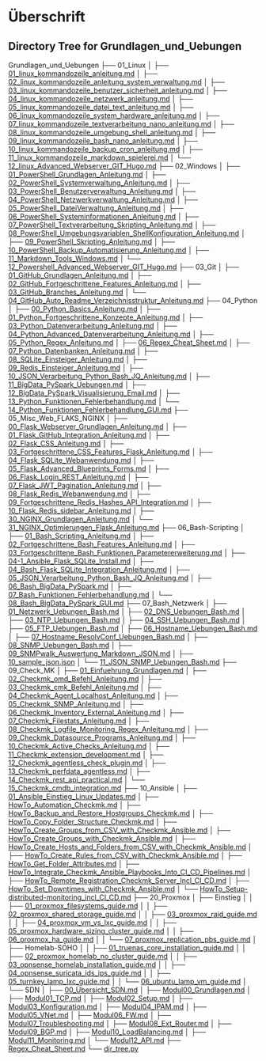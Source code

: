 # Überschrift

## Directory Tree for Grundlagen_und_Uebungen


Grundlagen_und_Uebungen
├── 01_Linux
│   ├── [01_linux_kommandozeile_anleitung.md](Grundlagen_und_Uebungen/01_linux_kommandozeile_anleitung.md)
│   ├── [02_linux_kommandozeile_anleitung_system_verwaltung.md](Grundlagen_und_Uebungen/02_linux_kommandozeile_anleitung_system_verwaltung.md)
│   ├── [03_linux_kommandozeile_benutzer_sicherheit_anleitung.md](Grundlagen_und_Uebungen/03_linux_kommandozeile_benutzer_sicherheit_anleitung.md)
│   ├── [04_linux_kommandozeile_netzwerk_anleitung.md](Grundlagen_und_Uebungen/04_linux_kommandozeile_netzwerk_anleitung.md)
│   ├── [05_linux_kommandozeile_datei_text_anleitung.md](Grundlagen_und_Uebungen/05_linux_kommandozeile_datei_text_anleitung.md)
│   ├── [06_linux_kommandozeile_system_hardware_anleitung.md](Grundlagen_und_Uebungen/06_linux_kommandozeile_system_hardware_anleitung.md)
│   ├── [07_linux_kommandozeile_textverarbeitung_nano_anleitung.md](Grundlagen_und_Uebungen/07_linux_kommandozeile_textverarbeitung_nano_anleitung.md)
│   ├── [08_linux_kommandozeile_umgebung_shell_anleitung.md](Grundlagen_und_Uebungen/08_linux_kommandozeile_umgebung_shell_anleitung.md)
│   ├── [09_linux_kommandozeile_bash_nano_anleitung.md](Grundlagen_und_Uebungen/09_linux_kommandozeile_bash_nano_anleitung.md)
│   ├── [10_linux_kommandozeile_backup_cron_anleitung.md](Grundlagen_und_Uebungen/10_linux_kommandozeile_backup_cron_anleitung.md)
│   ├── [11_linux_kommandozeile_markdown_spielerei.md](Grundlagen_und_Uebungen/11_linux_kommandozeile_markdown_spielerei.md)
│   └── [12_linux_Advanced_Webserver_GIT_Hugo.md](Grundlagen_und_Uebungen/12_linux_Advanced_Webserver_GIT_Hugo.md)
├── 02_Windows
│   ├── [01_PowerShell_Grundlagen_Anleitung.md](Grundlagen_und_Uebungen/01_PowerShell_Grundlagen_Anleitung.md)
│   ├── [02_PowerShell_Systemverwaltung_Anleitung.md](Grundlagen_und_Uebungen/02_PowerShell_Systemverwaltung_Anleitung.md)
│   ├── [03_PowerShell_Benutzerverwaltung_Anleitung.md](Grundlagen_und_Uebungen/03_PowerShell_Benutzerverwaltung_Anleitung.md)
│   ├── [04_PowerShell_Netzwerkverwaltung_Anleitung.md](Grundlagen_und_Uebungen/04_PowerShell_Netzwerkverwaltung_Anleitung.md)
│   ├── [05_PowerShell_DateiVerwaltung_Anleitung.md](Grundlagen_und_Uebungen/05_PowerShell_DateiVerwaltung_Anleitung.md)
│   ├── [06_PowerShell_Systeminformationen_Anleitung.md](Grundlagen_und_Uebungen/06_PowerShell_Systeminformationen_Anleitung.md)
│   ├── [07_PowerShell_Textverarbeitung_Skripting_Anleitung.md](Grundlagen_und_Uebungen/07_PowerShell_Textverarbeitung_Skripting_Anleitung.md)
│   ├── [08_PowerShell_Umgebungsvariablen_ShellKonfiguration_Anleitung.md](Grundlagen_und_Uebungen/08_PowerShell_Umgebungsvariablen_ShellKonfiguration_Anleitung.md)
│   ├── [09_PowerShell_Skripting_Anleitung.md](Grundlagen_und_Uebungen/09_PowerShell_Skripting_Anleitung.md)
│   ├── [10_PowerShell_Backup_Automatisierung_Anleitung.md](Grundlagen_und_Uebungen/10_PowerShell_Backup_Automatisierung_Anleitung.md)
│   ├── [11_Markdown_Tools_Windows.md](Grundlagen_und_Uebungen/11_Markdown_Tools_Windows.md)
│   └── [12_Powershell_Advanced_Webserver_GIT_Hugo.md](Grundlagen_und_Uebungen/12_Powershell_Advanced_Webserver_GIT_Hugo.md)
├── 03_Git
│   ├── [01_GitHub_Grundlagen_Anleitung.md](Grundlagen_und_Uebungen/01_GitHub_Grundlagen_Anleitung.md)
│   ├── [02_GitHub_Fortgeschrittene_Features_Anleitung.md](Grundlagen_und_Uebungen/02_GitHub_Fortgeschrittene_Features_Anleitung.md)
│   ├── [03_GitHub_Branches_Anleitung.md](Grundlagen_und_Uebungen/03_GitHub_Branches_Anleitung.md)
│   └── [04_GitHub_Auto_Readme_Verzeichnisstruktur_Anleitung.md](Grundlagen_und_Uebungen/04_GitHub_Auto_Readme_Verzeichnisstruktur_Anleitung.md)
├── 04_Python
│   ├── [00_Python_Basics_Anleitung.md](Grundlagen_und_Uebungen/00_Python_Basics_Anleitung.md)
│   ├── [01_Python_Fortgeschrittene_Konzepte_Anleitung.md](Grundlagen_und_Uebungen/01_Python_Fortgeschrittene_Konzepte_Anleitung.md)
│   ├── [03_Python_Datenverarbeitung_Anleitung.md](Grundlagen_und_Uebungen/03_Python_Datenverarbeitung_Anleitung.md)
│   ├── [04_Python_Advanced_Datenverarbeitung_Anleitung.md](Grundlagen_und_Uebungen/04_Python_Advanced_Datenverarbeitung_Anleitung.md)
│   ├── [05_Python_Regex_Anleitung.md](Grundlagen_und_Uebungen/05_Python_Regex_Anleitung.md)
│   ├── [06_Regex_Cheat_Sheet.md](Grundlagen_und_Uebungen/06_Regex_Cheat_Sheet.md)
│   ├── [07_Python_Datenbanken_Anleitung.md](Grundlagen_und_Uebungen/07_Python_Datenbanken_Anleitung.md)
│   ├── [08_SQLite_Einsteiger_Anleitung.md](Grundlagen_und_Uebungen/08_SQLite_Einsteiger_Anleitung.md)
│   ├── [09_Redis_Einsteiger_Anleitung.md](Grundlagen_und_Uebungen/09_Redis_Einsteiger_Anleitung.md)
│   ├── [10_JSON_Verarbeitung_Python_Bash_JQ_Anleitung.md](Grundlagen_und_Uebungen/10_JSON_Verarbeitung_Python_Bash_JQ_Anleitung.md)
│   ├── [11_BigData_PySpark_Uebungen.md](Grundlagen_und_Uebungen/11_BigData_PySpark_Uebungen.md)
│   ├── [12_BigData_PySpark_Visualisierung_Email.md](Grundlagen_und_Uebungen/12_BigData_PySpark_Visualisierung_Email.md)
│   ├── [13_Python_Funktionen_Fehlerbehandlung.md](Grundlagen_und_Uebungen/13_Python_Funktionen_Fehlerbehandlung.md)
│   └── [14_Python_Funktionen_Fehlerbehandlung_GUI.md](Grundlagen_und_Uebungen/14_Python_Funktionen_Fehlerbehandlung_GUI.md)
├── 05_Misc_Web_FLAKS_NGINX
│   ├── [00_Flask_Webserver_Grundlagen_Anleitung.md](Grundlagen_und_Uebungen/00_Flask_Webserver_Grundlagen_Anleitung.md)
│   ├── [01_Flask_GitHub_Integration_Anleitung.md](Grundlagen_und_Uebungen/01_Flask_GitHub_Integration_Anleitung.md)
│   ├── [02_Flask_CSS_Anleitung.md](Grundlagen_und_Uebungen/02_Flask_CSS_Anleitung.md)
│   ├── [03_Fortgeschrittene_CSS_Features_Flask_Anleitung.md](Grundlagen_und_Uebungen/03_Fortgeschrittene_CSS_Features_Flask_Anleitung.md)
│   ├── [04_Flask_SQLite_Webanwendung.md](Grundlagen_und_Uebungen/04_Flask_SQLite_Webanwendung.md)
│   ├── [05_Flask_Advanced_Blueprints_Forms.md](Grundlagen_und_Uebungen/05_Flask_Advanced_Blueprints_Forms.md)
│   ├── [06_Flask_Login_REST_Anleitung.md](Grundlagen_und_Uebungen/06_Flask_Login_REST_Anleitung.md)
│   ├── [07_Flask_JWT_Pagination_Anleitung.md](Grundlagen_und_Uebungen/07_Flask_JWT_Pagination_Anleitung.md)
│   ├── [08_Flask_Redis_Webanwendung.md](Grundlagen_und_Uebungen/08_Flask_Redis_Webanwendung.md)
│   ├── [09_Fortgeschrittene_Redis_Hashes_API_Integration.md](Grundlagen_und_Uebungen/09_Fortgeschrittene_Redis_Hashes_API_Integration.md)
│   ├── [10_Flask_Redis_sidebar_Anleitung.md](Grundlagen_und_Uebungen/10_Flask_Redis_sidebar_Anleitung.md)
│   ├── [30_NGINX_Grundlagen_Anleitung.md](Grundlagen_und_Uebungen/30_NGINX_Grundlagen_Anleitung.md)
│   └── [31_NGINX_Optimierungen_Flask_Anleitung.md](Grundlagen_und_Uebungen/31_NGINX_Optimierungen_Flask_Anleitung.md)
├── 06_Bash-Scripting
│   ├── [01_Bash_Scripting_Anleitung.md](Grundlagen_und_Uebungen/01_Bash_Scripting_Anleitung.md)
│   ├── [02_Fortgeschrittene_Bash_Features_Anleitung.md](Grundlagen_und_Uebungen/02_Fortgeschrittene_Bash_Features_Anleitung.md)
│   ├── [03_Fortgeschrittene_Bash_Funktionen_Parametererweiterung.md](Grundlagen_und_Uebungen/03_Fortgeschrittene_Bash_Funktionen_Parametererweiterung.md)
│   ├── [04-1_Ansible_Flask_SQLite_Install.md](Grundlagen_und_Uebungen/04-1_Ansible_Flask_SQLite_Install.md)
│   ├── [04_Bash_Flask_SQLite_Integration_Anleitung.md](Grundlagen_und_Uebungen/04_Bash_Flask_SQLite_Integration_Anleitung.md)
│   ├── [05_JSON_Verarbeitung_Python_Bash_JQ_Anleitung.md](Grundlagen_und_Uebungen/05_JSON_Verarbeitung_Python_Bash_JQ_Anleitung.md)
│   ├── [06_Bash_BigData_PySpark.md](Grundlagen_und_Uebungen/06_Bash_BigData_PySpark.md)
│   ├── [07_Bash_Funktionen_Fehlerbehandlung.md](Grundlagen_und_Uebungen/07_Bash_Funktionen_Fehlerbehandlung.md)
│   └── [08_Bash_BigData_PySpark_GUI.md](Grundlagen_und_Uebungen/08_Bash_BigData_PySpark_GUI.md)
├── 07_Bash_Netzwerk
│   ├── [01_Netzwerk_Uebungen_Bash.md](Grundlagen_und_Uebungen/01_Netzwerk_Uebungen_Bash.md)
│   ├── [02_DNS_Uebungen_Bash.md](Grundlagen_und_Uebungen/02_DNS_Uebungen_Bash.md)
│   ├── [03_NTP_Uebungen_Bash.md](Grundlagen_und_Uebungen/03_NTP_Uebungen_Bash.md)
│   ├── [04_SSH_Uebungen_Bash.md](Grundlagen_und_Uebungen/04_SSH_Uebungen_Bash.md)
│   ├── [05_FTP_Uebungen_Bash.md](Grundlagen_und_Uebungen/05_FTP_Uebungen_Bash.md)
│   ├── [06_Hostname_Uebungen_Bash.md](Grundlagen_und_Uebungen/06_Hostname_Uebungen_Bash.md)
│   ├── [07_Hostname_ResolvConf_Uebungen_Bash.md](Grundlagen_und_Uebungen/07_Hostname_ResolvConf_Uebungen_Bash.md)
│   ├── [08_SNMP_Uebungen_Bash.md](Grundlagen_und_Uebungen/08_SNMP_Uebungen_Bash.md)
│   ├── [09_SNMPwalk_Auswertung_Markdown_JSON.md](Grundlagen_und_Uebungen/09_SNMPwalk_Auswertung_Markdown_JSON.md)
│   ├── [10_sample_json.json](Grundlagen_und_Uebungen/10_sample_json.json)
│   └── [11_JSON_SNMP_Uebungen_Bash.md](Grundlagen_und_Uebungen/11_JSON_SNMP_Uebungen_Bash.md)
├── 09_Check_MK
│   ├── [01_Einfuehrung_Grundlagen.md](Grundlagen_und_Uebungen/01_Einfuehrung_Grundlagen.md)
│   ├── [02_Checkmk_omd_Befehl_Anleitung.md](Grundlagen_und_Uebungen/02_Checkmk_omd_Befehl_Anleitung.md)
│   ├── [03_Checkmk_cmk_Befehl_Anleitung.md](Grundlagen_und_Uebungen/03_Checkmk_cmk_Befehl_Anleitung.md)
│   ├── [04_Checkmk_Agent_Localhost_Anleitung.md](Grundlagen_und_Uebungen/04_Checkmk_Agent_Localhost_Anleitung.md)
│   ├── [05_Checkmk_SNMP_Anleitung.md](Grundlagen_und_Uebungen/05_Checkmk_SNMP_Anleitung.md)
│   ├── [06_Checkmk_Inventory_External_Anleitung.md](Grundlagen_und_Uebungen/06_Checkmk_Inventory_External_Anleitung.md)
│   ├── [07_Checkmk_Filestats_Anleitung.md](Grundlagen_und_Uebungen/07_Checkmk_Filestats_Anleitung.md)
│   ├── [08_Checkmk_Logfile_Monitoring_Regex_Anleitung.md](Grundlagen_und_Uebungen/08_Checkmk_Logfile_Monitoring_Regex_Anleitung.md)
│   ├── [09_Checkmk_Datasource_Programs_Anleitung.md](Grundlagen_und_Uebungen/09_Checkmk_Datasource_Programs_Anleitung.md)
│   ├── [10_Checkmk_Active_Checks_Anleitung.md](Grundlagen_und_Uebungen/10_Checkmk_Active_Checks_Anleitung.md)
│   ├── [11_Checkmk_extension_development.md](Grundlagen_und_Uebungen/11_Checkmk_extension_development.md)
│   ├── [12_Checkmk_agentless_check_plugin.md](Grundlagen_und_Uebungen/12_Checkmk_agentless_check_plugin.md)
│   ├── [13_Checkmk_perfdata_agentless.md](Grundlagen_und_Uebungen/13_Checkmk_perfdata_agentless.md)
│   ├── [14_Checkmk_rest_api_practical.md](Grundlagen_und_Uebungen/14_Checkmk_rest_api_practical.md)
│   └── [15_Checkmk_cmdb_integration.md](Grundlagen_und_Uebungen/15_Checkmk_cmdb_integration.md)
├── 10_Ansible
│   ├── [01_Ansible_Einstieg_Linux_Updates.md](Grundlagen_und_Uebungen/01_Ansible_Einstieg_Linux_Updates.md)
│   ├── [HowTo_Automation_Checkmk.md](Grundlagen_und_Uebungen/HowTo_Automation_Checkmk.md)
│   ├── [HowTo_Backup_and_Restore_Hostgroups_Checkmk.md](Grundlagen_und_Uebungen/HowTo_Backup_and_Restore_Hostgroups_Checkmk.md)
│   ├── [HowTo_Copy_Folder_Structure_Checkmk.md](Grundlagen_und_Uebungen/HowTo_Copy_Folder_Structure_Checkmk.md)
│   ├── [HowTo_Create_Groups_from_CSV_with_Checkmk_Ansible.md](Grundlagen_und_Uebungen/HowTo_Create_Groups_from_CSV_with_Checkmk_Ansible.md)
│   ├── [HowTo_Create_Groups_with_Checkmk_Ansible.md](Grundlagen_und_Uebungen/HowTo_Create_Groups_with_Checkmk_Ansible.md)
│   ├── [HowTo_Create_Hosts_and_Folders_from_CSV_with_Checkmk_Ansible.md](Grundlagen_und_Uebungen/HowTo_Create_Hosts_and_Folders_from_CSV_with_Checkmk_Ansible.md)
│   ├── [HowTo_Create_Rules_from_CSV_with_Checkmk_Ansible.md](Grundlagen_und_Uebungen/HowTo_Create_Rules_from_CSV_with_Checkmk_Ansible.md)
│   ├── [HowTo_Get_Folder_Attributes.md](Grundlagen_und_Uebungen/HowTo_Get_Folder_Attributes.md)
│   ├── [HowTo_Integrate_Checkmk_Ansible_Playbooks_Into_CI_CD_Pipelines.md](Grundlagen_und_Uebungen/HowTo_Integrate_Checkmk_Ansible_Playbooks_Into_CI_CD_Pipelines.md)
│   ├── [HowTo_Remote_Registration_Checkmk_Server_Incl_CI_CD.md](Grundlagen_und_Uebungen/HowTo_Remote_Registration_Checkmk_Server_Incl_CI_CD.md)
│   ├── [HowTo_Set_Downtimes_with_Checkmk_Ansible.md](Grundlagen_und_Uebungen/HowTo_Set_Downtimes_with_Checkmk_Ansible.md)
│   └── [HowTo_Setup-distributed-monitoring_incl_CI_CD.md](Grundlagen_und_Uebungen/HowTo_Setup-distributed-monitoring_incl_CI_CD.md)
├── 20_Proxmox
│   ├── Einstieg
│   │   ├── [01_proxmox_filesystems_guide.md](Grundlagen_und_Uebungen/01_proxmox_filesystems_guide.md)
│   │   ├── [02_proxmox_shared_storage_guide.md](Grundlagen_und_Uebungen/02_proxmox_shared_storage_guide.md)
│   │   ├── [03_proxmox_raid_guide.md](Grundlagen_und_Uebungen/03_proxmox_raid_guide.md)
│   │   ├── [04_proxmox_vm_vs_lxc_guide.md](Grundlagen_und_Uebungen/04_proxmox_vm_vs_lxc_guide.md)
│   │   ├── [05_proxmox_hardware_sizing_cluster_guide.md](Grundlagen_und_Uebungen/05_proxmox_hardware_sizing_cluster_guide.md)
│   │   ├── [06_proxmox_ha_guide.md](Grundlagen_und_Uebungen/06_proxmox_ha_guide.md)
│   │   └── [07_proxmox_replication_pbs_guide.md](Grundlagen_und_Uebungen/07_proxmox_replication_pbs_guide.md)
│   ├── Homelab-SOHO
│   │   ├── [01_truenas_core_installation_guide.md](Grundlagen_und_Uebungen/01_truenas_core_installation_guide.md)
│   │   ├── [02_proxmox_homelab_no_cluster_guide.md](Grundlagen_und_Uebungen/02_proxmox_homelab_no_cluster_guide.md)
│   │   ├── [03_opnsense_homelab_installation_guide.md](Grundlagen_und_Uebungen/03_opnsense_homelab_installation_guide.md)
│   │   ├── [04_opnsense_suricata_ids_ips_guide.md](Grundlagen_und_Uebungen/04_opnsense_suricata_ids_ips_guide.md)
│   │   ├── [05_turnkey_lamp_lxc_guide.md](Grundlagen_und_Uebungen/05_turnkey_lamp_lxc_guide.md)
│   │   └── [06_ubuntu_lamp_vm_guide.md](Grundlagen_und_Uebungen/06_ubuntu_lamp_vm_guide.md)
│   └── SDN
│       ├── [00_Übersicht_SDN.md](Grundlagen_und_Uebungen/00_%C3%9Cbersicht_SDN.md)
│       ├── [Modul00_Grundlagen.md](Grundlagen_und_Uebungen/Modul00_Grundlagen.md)
│       ├── [Modul01_TCP.md](Grundlagen_und_Uebungen/Modul01_TCP.md)
│       ├── [Modul02_Setup.md](Grundlagen_und_Uebungen/Modul02_Setup.md)
│       ├── [Modul03_Konfiguration.md](Grundlagen_und_Uebungen/Modul03_Konfiguration.md)
│       ├── [Modul04_IPAM.md](Grundlagen_und_Uebungen/Modul04_IPAM.md)
│       ├── [Modul05_VNet.md](Grundlagen_und_Uebungen/Modul05_VNet.md)
│       ├── [Modul06_FW.md](Grundlagen_und_Uebungen/Modul06_FW.md)
│       ├── [Modul07_Troubleshooting.md](Grundlagen_und_Uebungen/Modul07_Troubleshooting.md)
│       ├── [Modul08_Ext_Router.md](Grundlagen_und_Uebungen/Modul08_Ext_Router.md)
│       ├── [Modul09_BGP.md](Grundlagen_und_Uebungen/Modul09_BGP.md)
│       ├── [Modul10_LoadBalancing.md](Grundlagen_und_Uebungen/Modul10_LoadBalancing.md)
│       ├── [Modul11_Monitoring.md](Grundlagen_und_Uebungen/Modul11_Monitoring.md)
│       └── [Modul12_API.md](Grundlagen_und_Uebungen/Modul12_API.md)
├── [Regex_Cheat_Sheet.md](Grundlagen_und_Uebungen/Regex_Cheat_Sheet.md)
└── [dir_tree.py](Grundlagen_und_Uebungen/dir_tree.py)

